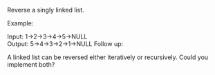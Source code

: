 Reverse a singly linked list.

Example:

Input: 1->2->3->4->5->NULL  
Output: 5->4->3->2->1->NULL
Follow up:

A linked list can be reversed either iteratively or recursively. Could you implement both?